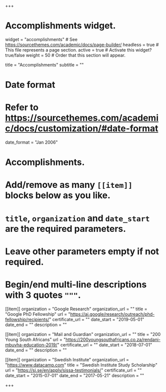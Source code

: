 +++
# Accomplishments widget.
widget = "accomplishments"  # See https://sourcethemes.com/academic/docs/page-builder/
headless = true  # This file represents a page section.
active = true  # Activate this widget? true/false
weight = 50  # Order that this section will appear.

title = "Accomplish&shy;ments"
subtitle = ""

# Date format
#   Refer to https://sourcethemes.com/academic/docs/customization/#date-format
date_format = "Jan 2006"

# Accomplishments.
#   Add/remove as many `[[item]]` blocks below as you like.
#   `title`, `organization` and `date_start` are the required parameters.
#   Leave other parameters empty if not required.
#   Begin/end multi-line descriptions with 3 quotes `"""`.

[[item]]
  organization = "Google Research"
  organization_url = ""
  title = "Google PhD Fellowship"
  url = "https://ai.google/research/outreach/phd-fellowship/recipients/"
  certificate_url = ""
  date_start = "2019-05-01"
  date_end = ""
  description = ""

[[item]]
  organization = "Mail and Guardian"
  organization_url = ""
  title = "200 Young South Africans"
  url = "https://200youngsouthafricans.co.za/rendani-mbuvha-education-2019/"
  certificate_url = ""
  date_start = "2018-07-01"
  date_end = ""
  description = ""
  
[[item]]
  organization = "Swedish Institute"
  organization_url = "https://www.datacamp.com"
  title = "Swedish Institute Study Scholarship"
  url = "https://si.se/en/apply/sissa-testimonials/"
  certificate_url = ""
  date_start = "2015-07-01"
  date_end = "2017-05-21"
  description = ""

+++
